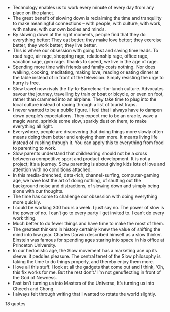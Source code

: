  - Technology enables us to work every minute of every day from any place on the planet.
 - The great benefit of slowing down is reclaiming the time and tranquility to make meaningful connections – with people, with culture, with work, with nature, with our own bodies and minds.
 - By slowing down at the right moments, people find that they do everything better: They eat better; they make love better; they exercise better; they work better; they live better.
 - This is where our obsession with going fast and saving time leads. To road rage, air rage, shopping rage, relationship rage, office rage, vacation rage, gym rage. Thanks to speed, we live in the age of rage.
 - Spending more time with friends and family costs nothing. Nor does walking, cooking, meditating, making love, reading or eating dinner at the table instead of in front of the television. Simply resisting the urge to hurry is free.
 - Slow travel now rivals the fly-to-Barcelona-for-lunch culture. Advocates savour the journey, travelling by train or boat or bicycle, or even on foot, rather than crammed into an airplane. They take time to plug into the local culture instead of racing through a list of tourist traps.
 - I never wanted to be a public figure. I feel that I always have to dampen down people’s expectations. They expect me to be an oracle, wave a magic wand, sprinkle some slow, sparkly dust on them, to make everything all right.
 - Everywhere, people are discovering that doing things more slowly often means doing them better and enjoying them more. It means living life instead of rushing through it. You can apply this to everything from food to parenting to work.
 - Slow parents understand that childrearing should not be a cross between a competitive sport and product-development. It is not a project; it’s a journey. Slow parenting is about giving kids lots of love and attention with no conditions attached.
 - In this media-drenched, data-rich, channel-surfing, computer-gaming age, we have lost the art of doing nothing, of shutting out the background noise and distractions, of slowing down and simply being alone with our thoughts.
 - The time has come to challenge our obsession with doing everything more quickly.
 - I could be working 300 hours a week. I just say no. The power of slow is the power of no. I can’t go to every party I get invited to. I can’t do every work thing.
 - Much better to do fewer things and have time to make the most of them.
 - The greatest thinkers in history certainly knew the value of shifting the mind into low gear. Charles Darwin described himself as a slow thinker. Einstein was famous for spending ages staring into space in his office at Princeton University.
 - In our hedonistic age, the Slow movement has a marketing ace up its sleeve: it peddles pleasure. The central tenet of the Slow philosophy is taking the time to do things properly, and thereby enjoy them more.
 - I love all this stuff. I look at all the gadgets that come out and I think, ‘Oh, this fix works for me. But the rest don’t.’ I’m not genuflecting in front of the God of Newness.
 - Fast isn’t turning us into Masters of the Universe, It’s turning us into Cheech and Chong.
 - I always felt through writing that I wanted to rotate the world slightly.

18 quotes